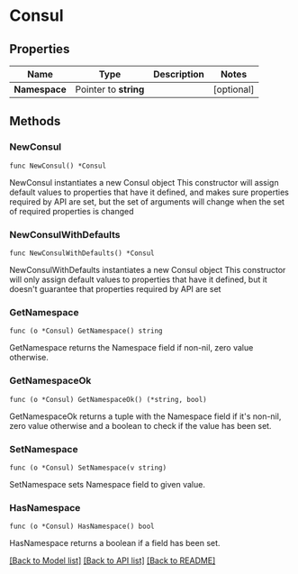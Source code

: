# Consul

## Properties

Name | Type | Description | Notes
------------ | ------------- | ------------- | -------------
**Namespace** | Pointer to **string** |  | [optional] 

## Methods

### NewConsul

`func NewConsul() *Consul`

NewConsul instantiates a new Consul object
This constructor will assign default values to properties that have it defined,
and makes sure properties required by API are set, but the set of arguments
will change when the set of required properties is changed

### NewConsulWithDefaults

`func NewConsulWithDefaults() *Consul`

NewConsulWithDefaults instantiates a new Consul object
This constructor will only assign default values to properties that have it defined,
but it doesn't guarantee that properties required by API are set

### GetNamespace

`func (o *Consul) GetNamespace() string`

GetNamespace returns the Namespace field if non-nil, zero value otherwise.

### GetNamespaceOk

`func (o *Consul) GetNamespaceOk() (*string, bool)`

GetNamespaceOk returns a tuple with the Namespace field if it's non-nil, zero value otherwise
and a boolean to check if the value has been set.

### SetNamespace

`func (o *Consul) SetNamespace(v string)`

SetNamespace sets Namespace field to given value.

### HasNamespace

`func (o *Consul) HasNamespace() bool`

HasNamespace returns a boolean if a field has been set.


[[Back to Model list]](../README.md#documentation-for-models) [[Back to API list]](../README.md#documentation-for-api-endpoints) [[Back to README]](../README.md)


